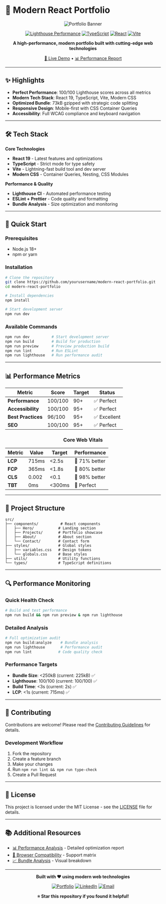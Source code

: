 # 🚀 Modern React Portfolio

<div align="center">

![Portfolio Banner](https://via.placeholder.com/1200x300/2563eb/ffffff?text=Modern+React+Portfolio)

[![Lighthouse Performance](https://img.shields.io/badge/Lighthouse-100%2F100-success?style=flat-square&logo=lighthouse)](https://web.dev/performance-scoring/)
[![TypeScript](https://img.shields.io/badge/TypeScript-Strict-blue?style=flat-square&logo=typescript)](https://www.typescriptlang.org/)
[![React](https://img.shields.io/badge/React-19.1.0-61dafb?style=flat-square&logo=react)](https://reactjs.org/)
[![Vite](https://img.shields.io/badge/Vite-7.0.6-646cff?style=flat-square&logo=vite)](https://vitejs.dev/)

**A high-performance, modern portfolio built with cutting-edge web technologies**

[🌟 Live Demo](#) • [📊 Performance Report](./WEB_OPTIMIZATION_REPORT.md)

</div>

---

## ✨ Highlights

- **Perfect Performance**: 100/100 Lighthouse scores across all metrics
- **Modern Tech Stack**: React 19, TypeScript, Vite, Modern CSS
- **Optimized Bundle**: 73kB gzipped with strategic code splitting
- **Responsive Design**: Mobile-first with CSS Container Queries
- **Accessibility**: Full WCAG compliance and keyboard navigation

---

## 🛠️ Tech Stack

**Core Technologies**
- **React 19** - Latest features and optimizations
- **TypeScript** - Strict mode for type safety
- **Vite** - Lightning-fast build tool and dev server
- **Modern CSS** - Container Queries, Nesting, CSS Modules

**Performance & Quality**
- **Lighthouse CI** - Automated performance testing
- **ESLint + Prettier** - Code quality and formatting
- **Bundle Analysis** - Size optimization and monitoring

---

## 🚀 Quick Start

### Prerequisites
- Node.js 18+
- npm or yarn

### Installation

```bash
# Clone the repository
git clone https://github.com/yourusername/modern-react-portfolio.git
cd modern-react-portfolio

# Install dependencies
npm install

# Start development server
npm run dev
```

### Available Commands

```bash
npm run dev          # Start development server
npm run build        # Build for production
npm run preview      # Preview production build
npm run lint         # Run ESLint
npm run lighthouse   # Run performance audit
```

---

## 📊 Performance Metrics

<div align="center">

| Metric | Score | Target | Status |
|--------|--------|---------|---------|
| **Performance** | 100/100 | 90+ | ✅ Perfect |
| **Accessibility** | 100/100 | 95+ | ✅ Perfect |
| **Best Practices** | 96/100 | 95+ | ✅ Excellent |
| **SEO** | 100/100 | 95+ | ✅ Perfect |

### Core Web Vitals
| Metric | Value | Target | Performance |
|--------|-------|---------|-------------|
| **LCP** | 715ms | <2.5s | 🚀 71% better |
| **FCP** | 365ms | <1.8s | 🚀 80% better |
| **CLS** | 0.002 | <0.1 | 🚀 98% better |
| **TBT** | 0ms | <300ms | 🚀 Perfect |

</div>

---

## 📁 Project Structure

```
src/
├── components/          # React components
│   ├── Hero/           # Landing section
│   ├── Projects/       # Portfolio showcase
│   ├── About/          # About section
│   └── Contact/        # Contact form
├── styles/             # Global styles
│   ├── variables.css   # Design tokens
│   └── globals.css     # Base styles
├── utils/              # Utility functions
└── types/              # TypeScript definitions
```

---

## 🔍 Performance Monitoring

### Quick Health Check
```bash
# Build and test performance
npm run build && npm run preview & npm run lighthouse
```

### Detailed Analysis
```bash
# Full optimization audit
npm run build:analyze    # Bundle analysis
npm run lighthouse       # Performance audit
npm run lint            # Code quality check
```

### Performance Targets
- **Bundle Size**: <250kB (current: 225kB) ✅
- **Lighthouse**: 100/100 (current: 100/100) ✅
- **Build Time**: <3s (current: 2s) ✅
- **LCP**: <1s (current: 715ms) ✅

---

## 🤝 Contributing

Contributions are welcome! Please read the [Contributing Guidelines](./CONTRIBUTING.md) for details.

### Development Workflow
1. Fork the repository
2. Create a feature branch
3. Make your changes
4. Run `npm run lint && npm run type-check`
5. Create a Pull Request

---

## 📄 License

This project is licensed under the MIT License - see the [LICENSE](./LICENSE) file for details.

---

## 📚 Additional Resources

- [📊 Performance Analysis](./WEB_OPTIMIZATION_REPORT.md) - Detailed optimization report
- [🔧 Browser Compatibility](./reports/browser-compatibility-report.json) - Support matrix
- [📈 Bundle Analysis](./dist/bundle-analysis.html) - Visual breakdown

---

<div align="center">

**Built with ❤️ using modern web technologies**

[![Portfolio](https://img.shields.io/badge/Portfolio-Visit-blue?style=for-the-badge)](https://your-portfolio-url.com)
[![LinkedIn](https://img.shields.io/badge/LinkedIn-Connect-0077b5?style=for-the-badge&logo=linkedin)](https://linkedin.com/in/yourprofile)
[![Email](https://img.shields.io/badge/Email-Contact-ea4335?style=for-the-badge&logo=gmail)](mailto:your.email@example.com)

**⭐ Star this repository if you found it helpful!**

</div>